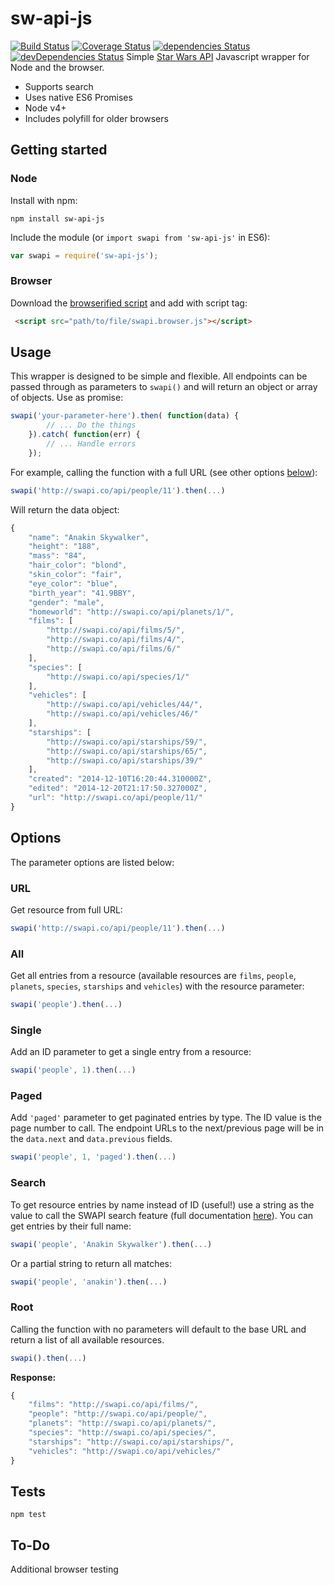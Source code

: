 # sw-api-js
[![Build Status](https://travis-ci.org/shorelle/sw-api-js.svg?branch=master)](https://travis-ci.org/shorelle/sw-api-js) [![Coverage Status](https://coveralls.io/repos/github/shorelle/sw-api-js/badge.svg?branch=master)](https://coveralls.io/github/shorelle/sw-api-js?branch=master) [![dependencies Status](https://david-dm.org/shorelle/sw-api-js/status.svg)](https://david-dm.org/shorelle/sw-api-js) [![devDependencies Status](https://david-dm.org/shorelle/sw-api-js/dev-status.svg)](https://david-dm.org/shorelle/sw-api-js?type=dev)
Simple [Star Wars API](http://swapi.co) Javascript wrapper for Node and the browser.
* Supports search
* Uses native ES6 Promises
* Node v4+
* Includes polyfill for older browsers

## Getting started

### Node
Install with npm:
```
npm install sw-api-js
```
Include the module (or `import swapi from 'sw-api-js'` in ES6):
```javascript
var swapi = require('sw-api-js');
```

### Browser
Download the [browserified script](lib/swapi.browser.js) and add with script tag:
```html
 <script src="path/to/file/swapi.browser.js"></script>
```
## Usage
This wrapper is designed to be simple and flexible. All endpoints can be passed through as parameters to `swapi()` and will return an object or array of objects. Use as promise:
```javascript
swapi('your-parameter-here').then( function(data) {
        // ... Do the things
    }).catch( function(err) {
        // ... Handle errors
    });
```
For example, calling the function with a full URL (see other options [below](#options)):
```javascript
swapi('http://swapi.co/api/people/11').then(...)
```
Will return the data object:
```javascript
{
    "name": "Anakin Skywalker", 
    "height": "188", 
    "mass": "84", 
    "hair_color": "blond", 
    "skin_color": "fair", 
    "eye_color": "blue", 
    "birth_year": "41.9BBY", 
    "gender": "male", 
    "homeworld": "http://swapi.co/api/planets/1/", 
    "films": [
        "http://swapi.co/api/films/5/", 
        "http://swapi.co/api/films/4/", 
        "http://swapi.co/api/films/6/"
    ], 
    "species": [
        "http://swapi.co/api/species/1/"
    ], 
    "vehicles": [
        "http://swapi.co/api/vehicles/44/", 
        "http://swapi.co/api/vehicles/46/"
    ], 
    "starships": [
        "http://swapi.co/api/starships/59/", 
        "http://swapi.co/api/starships/65/", 
        "http://swapi.co/api/starships/39/"
    ], 
    "created": "2014-12-10T16:20:44.310000Z", 
    "edited": "2014-12-20T21:17:50.327000Z", 
    "url": "http://swapi.co/api/people/11/"
}
```
## Options
The parameter options are listed below:
### URL
Get resource from full URL:
```javascript
swapi('http://swapi.co/api/people/11').then(...)
```
### All
Get all entries from a resource (available resources are `films`,  `people`, `planets`, `species`, `starships` and `vehicles`) with the resource parameter:
```javascript
swapi('people').then(...)
```
### Single
Add an ID parameter to get a single entry from a resource:
```javascript
swapi('people', 1).then(...)
```
### Paged
Add `'paged'` parameter to get paginated entries by type. The ID value is the page number to call. The endpoint URLs to the next/previous page will be in the `data.next` and `data.previous` fields.
```javascript
swapi('people', 1, 'paged').then(...)
```
### Search
To get resource entries by name instead of ID (useful!) use a string as the value to call the SWAPI search feature (full documentation [here](http://swapi.co/documentation#search)). You can get entries by their full name:
```javascript
swapi('people', 'Anakin Skywalker').then(...)
```
Or a partial string to return all matches:
```javascript
swapi('people', 'anakin').then(...)
```
### Root
Calling the function with no parameters will default to the base URL and return a list of all available resources.
```javascript
swapi().then(...)
```
**Response:**
```javascript
{
    "films": "http://swapi.co/api/films/",
    "people": "http://swapi.co/api/people/",
    "planets": "http://swapi.co/api/planets/",
    "species": "http://swapi.co/api/species/",
    "starships": "http://swapi.co/api/starships/",
    "vehicles": "http://swapi.co/api/vehicles/"
}
```

## Tests
```
npm test
```

## To-Do
Additional browser testing